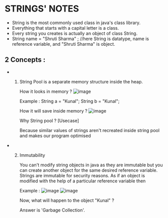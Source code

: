 # STRINGS' NOTES
* String is the most commonly used class in java's class library.
* Everything that starts with a capital letter is a class.
* Every string you creates is actually an object of class String.
* String name = "Shruti Sharma" ; //here String is datatype, name is reference variable, and "Shruti Sharma" is object.
## 2 Concepts :
* 1. String Pool is a separate memory structure inside the heap.
 
     How it looks in memory ?
     ![image](https://github.com/ShrutiSharma-27/STRINGS/assets/53565103/b7e15d44-d84c-446a-b3ef-cfd6feaac7be)

     Example : String a = "Kunal"; String b = "Kunal";

     How it will save inside memory ?
     ![image](https://github.com/ShrutiSharma-27/STRINGS/assets/53565103/0fa64564-882c-4be1-ad8b-402cc747d7bc)

     Why String pool ? [Usecase]

     Because similar values of strings aren't recreated inside string pool and makes our program optimised

* 2. Immutability
     
     You can't modify string objects in java as they are immutable but you can create another object for the same desired reference variable. Strings are immutable for security reasons. As if an object is modified with the help of a particular reference variable then  

     Example :
     ![image](https://github.com/ShrutiSharma-27/STRINGS/assets/53565103/6b89f56c-27e3-4ea3-b311-2ec30521ec88)
     ![image](https://github.com/ShrutiSharma-27/STRINGS/assets/53565103/e9f9cca8-2b4e-480a-bd2d-bb14313e8c21)

     Now, what will happen to the object "Kunal" ?

     Answer is 'Garbage Collection'.
